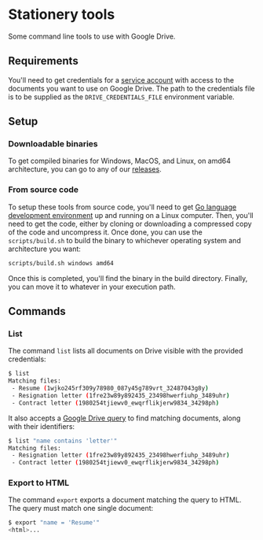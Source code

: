 # Stationery tools
 
Some command line tools to use with Google Drive.

## Requirements

You'll need to get credentials for a [service account](https://support.google.com/a/answer/7378726?hl=en) with access to the documents you want to use on Google Drive. The path to the credentials file is to be supplied as the `DRIVE_CREDENTIALS_FILE` environment variable.

## Setup
### Downloadable binaries

To get compiled binaries for Windows, MacOS, and Linux, on amd64 architecture, you can go to any of our [releases](https://github.com/ifosch/stationery/releases).

### From source code

To setup these tools from source code, you'll need to get [Go language development environment](https://golang.org/doc/install) up and running on a Linux computer. Then, you'll need to get the code, either by cloning or downloading a compressed copy of the code and uncompress it. Once done, you can use the `scripts/build.sh` to build the binary to whichever operating system and architecture you want:

```bash
scripts/build.sh windows amd64
```

Once this is completed, you'll find the binary in the build directory.
Finally, you can move it to whatever in your execution path.

## Commands
### List

The command `list` lists all documents on Drive visible with the provided credentials:

```bash
$ list
Matching files:
 - Resume (1wjko245rf309y78980_087y45g789vrt_32487043g8y)
 - Resignation letter (1fre23w89y892435_23498hwerfiuhp_3489uhr)
 - Contract letter (1980254tjiewv0_ewqrflikjerw9834_34298ph)
```

It also accepts a [Google Drive query](https://developers.google.com/drive/api/v3/ref-search-terms) to find matching documents, along with their identifiers:

```bash
$ list "name contains 'letter'"
Matching files:
 - Resignation letter (1fre23w89y892435_23498hwerfiuhp_3489uhr)
 - Contract letter (1980254tjiewv0_ewqrflikjerw9834_34298ph)
```

### Export to HTML

The command `export` exports a document matching the query to HTML. The query must match one single document:

```bash
$ export "name = 'Resume'"
<html>...
```

